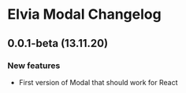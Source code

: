 # Elvia Modal Changelog

## 0.0.1-beta (13.11.20)

### New features

- First version of Modal that should work for React
